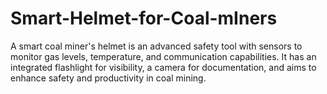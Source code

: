# Smart-Helmet-for-Coal-mIners
A smart coal miner's helmet is an advanced safety tool with sensors to monitor gas levels, temperature, and communication capabilities. It has an integrated flashlight for visibility, a camera for documentation, and aims to enhance safety and productivity in coal mining.
